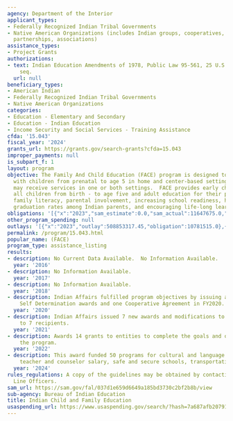 ```yaml
---
agency: Department of the Interior
applicant_types:
- Federally Recognized Indian Tribal Governments
- Native American Organizations (includes Indian groups, cooperatives, corporations,
  partnerships, associations)
assistance_types:
- Project Grants
authorizations:
- text: Indian Education Amendments of 1978, Public Law 95-561, 25 U.S.C. 2001 et
    seq.
  url: null
beneficiary_types:
- American Indian
- Federally Recognized Indian Tribal Governments
- Native American Organizations
categories:
- Education - Elementary and Secondary
- Education - Indian Education
- Income Security and Social Services - Training Assistance
cfda: '15.043'
fiscal_year: '2024'
grants_url: https://grants.gov/search-grants?cfda=15.043
improper_payments: null
is_subpart_f: 1
layout: program
objective: The Family And Child Education (FACE) program is designed to serve families
  with children from prenatal to age 5 in home and center-based settings.  Families
  may receive services in one or both settings.  FACE provides early childhood for
  all children from birth - to age five and adult education for their parents through
  family literacy, parental involvement, increasing school readiness, high school
  graduation rates among Indian parents, and encouraging life-long learning.
obligations: '[{"x":"2023","sam_estimate":0.0,"sam_actual":11647675.0,"usa_spending_actual":11647675.0},{"x":"2024","sam_estimate":0.0,"sam_actual":18543607.0,"usa_spending_actual":19158767.12},{"x":"2025","sam_estimate":0.0,"sam_actual":0.0,"usa_spending_actual":2670233.3}]'
other_program_spending: null
outlays: '[{"x":"2023","outlay":508853317.45,"obligation":10781515.0},{"x":"2024","outlay":288545931.02,"obligation":17346635.53},{"x":"2025","outlay":69788477.48,"obligation":1102042.89}]'
permalink: /program/15.043.html
popular_name: (FACE)
program_type: assistance_listing
results:
- description: No Current Data Available.  No Information Available.
  year: '2016'
- description: No Information Available.
  year: '2017'
- description: No Information Available.
  year: '2018'
- description: Indian Affairs fulfilled program objectives by issuing a combined four
    Self Determination awards and one Cooperative Agreement in FY2020.
  year: '2020'
- description: Indian Affairs issued 7 new awards and modifications to existing awards
    to 7 recipients.
  year: '2021'
- description: Awards 14 grants to entities to complete the goals and objectives of
    the program.
  year: '2022'
- description: This award funded 50 programs for cultural and language enhancement,
    teacher and counselor salary, safe and secure schools, transportation.
  year: '2024'
rules_regulations: A copy of the guidelines may be obtained by contacting the Education
  Line Officers.
sam_url: https://sam.gov/fal/037d1e659d6649a185bd3730c2bf2b8b/view
sub-agency: Bureau of Indian Education
title: Indian Child and Family Education
usaspending_url: https://www.usaspending.gov/search/?hash=7a687afb20791236de98b4213558f021
---
```

